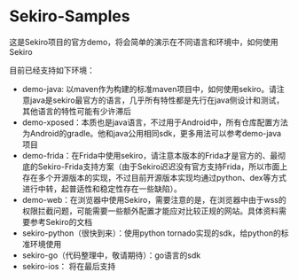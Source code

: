 # Sekiro-Samples

这是Sekiro项目的官方demo，将会简单的演示在不同语言和环境中，如何使用Sekiro

目前已经支持如下环境：

- demo-java: 以maven作为构建的标准maven项目中，如何使用sekiro。请注意java是sekiro最官方的语言，几乎所有特性都是先行在java侧设计和测试，其他语言的特性可能有少许滞后
- demo-xposed：本质也是java语言，不过用于Android中，所有仓库配置方法为Android的gradle。他和java公用相同sdk，更多用法可以参考demo-java项目
- demo-frida：在Frida中使用sekiro，请注意本版本的Frida才是官方的、最彻底的Sekiro-Frida支持方案（由于Sekiro迟迟没有官方支持Frida，所以市面上存在多个开源版本的实现，不过目前开源版本实现均通过python、dex等方式进行中转，起普适性和稳定性存在一些缺陷）。
- demo-web：在浏览器中使用Sekiro，需要注意的是，在浏览器中由于wss的权限拦截问题，可能需要一些额外配置才能应对比较正规的网站。具体资料需要参考Sekiro的文档
- sekiro-python（很快到来）：使用python tornado实现的sdk，给python的标准环境使用
- sekiro-go（代码整理中，敬请期待）：go语言的sdk
- sekiro-ios： 将在最后支持
